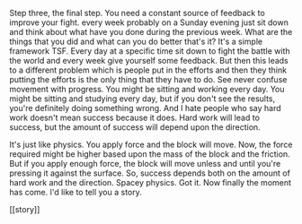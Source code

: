 
 Step three, the final step. You need a constant source of feedback to improve your fight. every week probably on a Sunday evening just sit down and think about what have you done during the previous week. What are the things that you did and what can you do better that's it? It's a simple framework TSF. Every day at a specific time sit down to fight the battle with the world and every week give yourself some feedback. But then this leads to a different problem which is people put in the efforts and then they think putting the efforts is the only thing that they have to do. See never confuse movement with progress. You might be sitting and working every day. You might be sitting and studying every day, but if you don't see the results, you're definitely doing something wrong. And I hate people who say hard work doesn't mean success because it does. Hard work will lead to success, but the amount of success will depend upon the direction.

It's just like physics. You apply force and the block will move. Now, the force required might be higher based upon the mass of the block and the friction. But if you apply enough force, the block will move unless and until you're pressing it against the surface. So, success depends both on the amount of hard work and the direction. Spacey physics. Got it. Now finally the moment has come. l'd like to tell you a story. 


[[story]]

